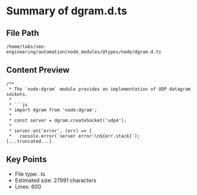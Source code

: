 # Summary of dgram.d.ts
  
## File Path
`/home/tabs/seo-engineering/automation/node_modules/@types/node/dgram.d.ts`

## Content Preview
```
/**
 * The `node:dgram` module provides an implementation of UDP datagram sockets.
 *
 * ```js
 * import dgram from 'node:dgram';
 *
 * const server = dgram.createSocket('udp4');
 *
 * server.on('error', (err) => {
 *   console.error(`server error:\n${err.stack}`);
[...truncated...]
```

## Key Points
- File type: .ts
- Estimated size: 27991 characters
- Lines: 600
